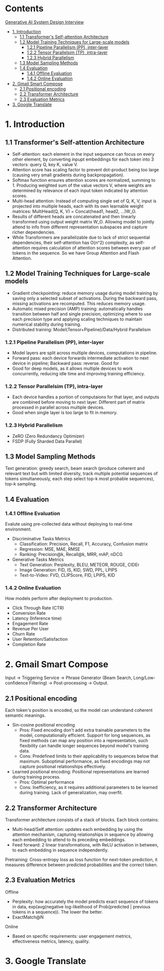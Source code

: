 # Contents

[Generative AI System Design Interview](https://www.amazon.com/Generative-AI-System-Design-Interview/dp/1736049143)

<!-- TOC start (generated with https://github.com/derlin/bitdowntoc) -->

- [1. Introduction](#1-introduction)
   * [1.1 Transformer's Self-attention Architecture](#11-transformers-self-attention-architecture)
   * [1.2 Model Training Techniques for Large-scale models](#12-model-training-techniques-for-large-scale-models)
      + [1.2.1 Pipeline Parallelism (PP), inter-layer](#121-pipeline-parallelism-pp-inter-layer)
      + [1.2.2 Tensor Parallelsim (TP), intra-layer](#122-tensor-parallelsim-tp-intra-layer)
      + [1.2.3 Hybrid Parallelism](#123-hybrid-parallelism)
   * [1.3 Model Sampling Methods](#13-model-sampling-methods)
   * [1.4 Evaluation](#14-evaluation)
      + [1.4.1 Offline Evaluation](#141-offline-evaluation)
      + [1.4.2 Online Evaluation](#142-online-evaluation)
- [2. Gmail Smart Compose](#2-gmail-smart-compose)
   * [2.1 Positional encoding](#21-positional-encoding)
   * [2.2 Transformer Architecture](#22-transformer-architecture)
   * [2.3 Evaluation Metrics](#23-evaluation-metrics)
- [3. Google Translate](#3-google-translate)

<!-- TOC end -->

<!-- TOC --><a name="1-introduction"></a>
# 1. Introduction

<!-- TOC --><a name="11-transformers-self-attention-architecture"></a>
## 1.1 Transformer's Self-attention Architecture

- Self-attention: each element in the input sequence can focus on every other element, by converting inpupt embeddings for each token into 3 vectors: query Q, key K, value V.
- Attention score has scaling factor to prevent dot-product being too large (causing very small gradients during backpropagation).
- Softmax function ensures attention scores are normalized, summing to 1. Producing weighted sum of the value vectors V, where weights are determined by relevance of each input token indicated by attention scores.
- Multi-head attention: Instead of computing single set of Q, K, V, input is projected into multiple heads, each with its own learnable weight matrices: MultiHead(Q, K, V) = Concat(head1, head2, ...)W_O.
- Results of different heads are concatenated and then linearly transformed using output weight matrix W_O. Allowing model to jointly attend to info from different representation subspaces and capture richer dependencies.
- While Transformers are parallelizable due to lack of strict sequential dependencies, their self-attention has O(n^2) complexity, as self-attention requires calculation of attention scores between every pair of tokens in the sequence. So we have Group Attention and Flash Attention.

<!-- TOC --><a name="12-model-training-techniques-for-large-scale-models"></a>
## 1.2 Model Training Techniques for Large-scale models

- Gradient checkpointing: reduce memory usage during model training by saving only a selected subset of activations. During the backward pass, missing activations are recomputed. This reduces memory usage.
- Automatic mixed precision (AMP) training: automatically handles transition between half and single precision, optimizing where to use each precision type and applying scaling techniques to maintain numerical stability during training.
- Distributed training: Model(Tensor+Pipeline)/Data/Hybrid Parallelism

<!-- TOC --><a name="121-pipeline-parallelism-pp-inter-layer"></a>
### 1.2.1 Pipeline Parallelism (PP), inter-layer
- Model layers are split across multiple devices, computations in pipeline.
- Forward pass: each device forwards intermediate activation to next device in pipeline; Backward pass: reverse. Good for 
- Good for deep models, as it allows multiple devices to work concurrently, reducing idle time and improving training efficiency.

<!-- TOC --><a name="122-tensor-parallelsim-tp-intra-layer"></a>
### 1.2.2 Tensor Parallelsim (TP), intra-layer
- Each device handles a portion of computaions for that layer, and outputs are combined before moving to next layer. Different part of matrix processed in parallel across multiple devices.
- Good when single layer is too large to fit in memory.

<!-- TOC --><a name="123-hybrid-parallelism"></a>
### 1.2.3 Hybrid Parallelism
- ZeRO (Zero Redundancy Optimizer)
- FSDP (Fully Sharded Data Parallel)

<!-- TOC --><a name="13-model-sampling-methods"></a>
## 1.3 Model Sampling Methods

Text generation: greedy search, beam search (produce coherent and relevant text but with limited diversity, track multiple potential sequences of tokens simultaneously, each step select top-k most probable sequences), top-k sampling.

<!-- TOC --><a name="14-evaluation"></a>
## 1.4 Evaluation

<!-- TOC --><a name="141-offline-evaluation"></a>
### 1.4.1 Offline Evaluation

Evalute using pre-collected data without deploying to real-time environment. 

- Discriminative Tasks Metrics
  - Classification: Precision, Recall, F1, Accuracy, Confusion matrix
  - Regression: MSE, MAE, RMSE
  - Ranking: Precision@k, Recall@k, MRR, mAP, nDCG
- Generative Tasks Metrics
  - Text Generation: Perplexity, BLEU, METEOR, ROUGE, CIDEr
  - Image Generation: FID, IS, KID, SWD, PPL, LPIPS
  - Text-to-Video: FVD, CLIPScore, FID, LPIPS, KID

<!-- TOC --><a name="142-online-evaluation"></a>
### 1.4.2 Online Evaluation

How models perform after deployment to production.

- Click Through Rate (CTR)
- Conversion Rate
- Latency (Inference time)
- Engagement Rate
- Revenue Per User
- Churn Rate
- User Retention/Satisfaction
- Completion Rate 

<!-- TOC --><a name="2-gmail-smart-compose"></a>
# 2. Gmail Smart Compose

Input -> Triggering Service -> Phrase Generator (Beam Search, Long/Low-confidence Filtering) -> Post-processing -> Output.

<!-- TOC --><a name="21-positional-encoding"></a>
## 2.1 Positional encoding

Each token's position is encoded, so the model can understand coherent semantic meanings.

- Sin-cosine positional encoding
  - Pros: Fixed encoding don't add extra trainable parameters to the model, computationally efficient. Support for long sequences, as fixed methods can map any position into a representation, such flexibility can handle longer sequences beyond model's training data.
  - Cons: Predefined limits to their applicability to sequences below that maximum. Suboptimal performance, as fixed encodings may not capture positional relationships effectively.
- Learned positional encoding: Positional representations are learned during training process.
  - Pros: Optimal performance
  - Cons: Inefficiency, as it requires additional parameters to be learned during training. Lack of generalization, may overfit.
  
<!-- TOC --><a name="22-transformer-architecture"></a>
## 2.2 Transformer Architecture

Transformer architecture consists of a stack of blocks. Each block contains:
- Multi-head/Self attention: updates each embedding by using the attention mechanism, capturing relationships in sequence by allowing each embedding to attend to its preceding embeddings.
- Feed forward: 2 linear transformations, with ReLU activation in between, to each embedding in sequence independently.

Pretraining: Cross-entropy loss as loss function for next-token prediction, it measures difference between predicted probabilities and the correct token.

<!-- TOC --><a name="23-evaluation-metrics"></a>
## 2.3 Evaluation Metrics

Offline
- Perplexity: how accurately the model predicts exact sequence of tokens in data, exp(avg(negative log-likelihood of Prob(predicted | previous tokens in a sequence)). The lower the better.
- ExactMatch@N

Online
- Based on specific requirements: user engagement metrics, effectiveness metrics, latency, quality.

<!-- TOC --><a name="3-google-translate"></a>
# 3. Google Translate






















